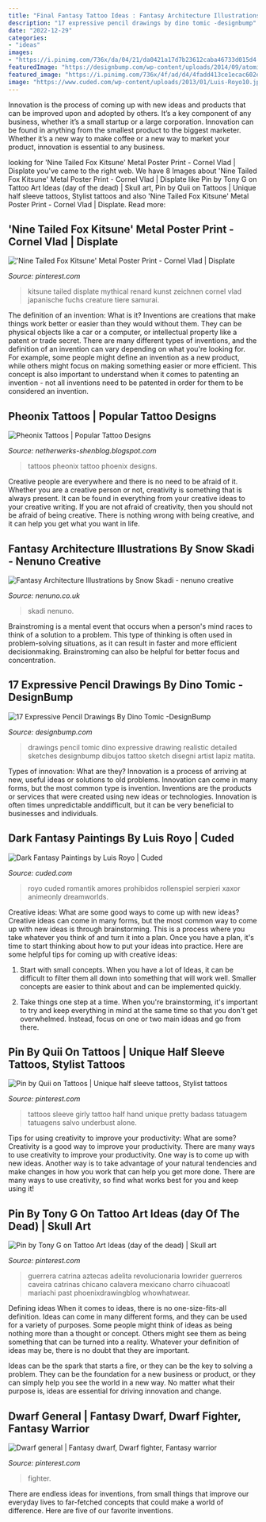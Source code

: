 ```yaml
---
title: "Final Fantasy Tattoo Ideas : Fantasy Architecture Illustrations By Snow Skadi"
description: "17 expressive pencil drawings by dino tomic -designbump"
date: "2022-12-29"
categories:
- "ideas"
images:
- "https://i.pinimg.com/736x/da/04/21/da0421a17d7b23612caba46733d015d4.jpg"
featuredImage: "https://designbump.com/wp-content/uploads/2014/09/atomiccircus-realistic-pencil-drawings-dino-tomic-14.jpg"
featured_image: "https://i.pinimg.com/736x/4f/ad/d4/4fadd413ce1ecac602e40b6c2c869be9.jpg"
image: "https://www.cuded.com/wp-content/uploads/2013/01/Luis-Royo10.jpg"
---
```



Innovation is the process of coming up with new ideas and products that can be improved upon and adopted by others. It’s a key component of any business, whether it’s a small startup or a large corporation. Innovation can be found in anything from the smallest product to the biggest marketer. Whether it’s a new way to make coffee or a new way to market your product, innovation is essential to any business.

	

		
looking for &#039;Nine Tailed Fox Kitsune&#039; Metal Poster Print - Cornel Vlad | Displate you've came to the right web. We have 8 Images about &#039;Nine Tailed Fox Kitsune&#039; Metal Poster Print - Cornel Vlad | Displate like Pin by Tony G on Tattoo Art Ideas (day of the dead) | Skull art, Pin by Quii on Tattoos | Unique half sleeve tattoos, Stylist tattoos and also &#039;Nine Tailed Fox Kitsune&#039; Metal Poster Print - Cornel Vlad | Displate. Read more:
		
    
## &#039;Nine Tailed Fox Kitsune&#039; Metal Poster Print - Cornel Vlad | Displate

<img loading=lazy src="https://i.pinimg.com/736x/6a/0d/23/6a0d233213b8d1489b632748a1ba763d.jpg" onerror="this.onerror=null;this.src='https://tse4.mm.bing.net/th?id=OIP.ltQyWulY92tpUVnvfslZzwHaKX&amp;pid=15.1';" alt="&#039;Nine Tailed Fox Kitsune&#039; Metal Poster Print - Cornel Vlad | Displate">

_Source: pinterest.com_

>kitsune tailed displate mythical renard kunst zeichnen cornel vlad japanische fuchs creature tiere samurai. 

	

The definition of an invention: What is it?
Inventions are creations that make things work better or easier than they would without them. They can be physical objects like a car or a computer, or intellectual property like a patent or trade secret. There are many different types of inventions, and the definition of an invention can vary depending on what you're looking for. For example, some people might define an invention as a new product, while others might focus on making something easier or more efficient. This concept is also important to understand when it comes to patenting an invention - not all inventions need to be patented in order for them to be considered an invention.

    
## Pheonix Tattoos | Popular Tattoo Designs

<img loading=lazy src="http://4.bp.blogspot.com/-wt19TrOqhm0/UQZdnFYQjcI/AAAAAAAAOes/xCyNjQhl4ck/s1600/final-version-of-phoenix-tattoo-622621.jpg" onerror="this.onerror=null;this.src='https://tse3.mm.bing.net/th?id=OIP.10G-wLQS9jDcZ8PFjOI3ewHaNb&amp;pid=15.1';" alt="Pheonix Tattoos | Popular Tattoo Designs">

_Source: netherwerks-shenblog.blogspot.com_

>tattoos pheonix tattoo phoenix designs. 

	

Creative people are everywhere and there is no need to be afraid of it. Whether you are a creative person or not, creativity is something that is always present. It can be found in everything from your creative ideas to your creative writing. If you are not afraid of creativity, then you should not be afraid of being creative. There is nothing wrong with being creative, and it can help you get what you want in life.

    
## Fantasy Architecture Illustrations By Snow Skadi - Nenuno Creative

<img loading=lazy src="https://nenuno.co.uk/wp-content/uploads/2011/10/academia600_805.jpg" onerror="this.onerror=null;this.src='https://tse3.mm.bing.net/th?id=OIP.3IATHHvXPz7_IImfV7syyQHaJ7&amp;pid=15.1';" alt="Fantasy Architecture Illustrations by Snow Skadi - nenuno creative">

_Source: nenuno.co.uk_

>skadi nenuno. 

	

Brainstroming is a mental event that occurs when a person's mind races to think of a solution to a problem. This type of thinking is often used in problem-solving situations, as it can result in faster and more efficient decisionmaking. Brainstroming can also be helpful for better focus and concentration.

    
## 17 Expressive Pencil Drawings By Dino Tomic -DesignBump

<img loading=lazy src="https://designbump.com/wp-content/uploads/2014/09/atomiccircus-realistic-pencil-drawings-dino-tomic-14.jpg" onerror="this.onerror=null;this.src='https://tse4.mm.bing.net/th?id=OIP.eOEAldG-OrL-pCi3JneYTwHaHa&amp;pid=15.1';" alt="17 Expressive Pencil Drawings By Dino Tomic -DesignBump">

_Source: designbump.com_

>drawings pencil tomic dino expressive drawing realistic detailed sketches designbump dibujos tattoo sketch disegni artist lapiz matita. 

	

Types of innovation: What are they?
Innovation is a process of arriving at new, useful ideas or solutions to old problems. Innovation can come in many forms, but the most common type is invention. Inventions are the products or services that were created using new ideas or technologies. Innovation is often times unpredictable anddifficult, but it can be very beneficial to businesses and individuals.

    
## Dark Fantasy Paintings By Luis Royo | Cuded

<img loading=lazy src="https://www.cuded.com/wp-content/uploads/2013/01/Luis-Royo10.jpg" onerror="this.onerror=null;this.src='https://tse1.mm.bing.net/th?id=OIP.d8EjuP0LBddtbmgi7EKW6QHaJ_&amp;pid=15.1';" alt="Dark Fantasy Paintings by Luis Royo | Cuded">

_Source: cuded.com_

>royo cuded romantik amores prohibidos rollenspiel serpieri xaxor animeonly dreamworlds. 

	

Creative ideas: What are some good ways to come up with new ideas?
Creative ideas can come in many forms, but the most common way to come up with new ideas is through brainstorming. This is a process where you take whatever you think of and turn it into a plan. Once you have a plan, it's time to start thinking about how to put your ideas into practice. Here are some helpful tips for coming up with creative ideas:
1) Start with small concepts. When you have a lot of Ideas, it can be difficult to filter them all down into something that will work well. Smaller concepts are easier to think about and can be implemented quickly.

2) Take things one step at a time. When you're brainstorming, it's important to try and keep everything in mind at the same time so that you don't get overwhelmed. Instead, focus on one or two main ideas and go from there.

    
## Pin By Quii On Tattoos | Unique Half Sleeve Tattoos, Stylist Tattoos

<img loading=lazy src="https://i.pinimg.com/736x/da/04/21/da0421a17d7b23612caba46733d015d4.jpg" onerror="this.onerror=null;this.src='https://tse2.mm.bing.net/th?id=OIP.RffM6O4qHUgmASlhvQJLZAHaJ4&amp;pid=15.1';" alt="Pin by Quii on Tattoos | Unique half sleeve tattoos, Stylist tattoos">

_Source: pinterest.com_

>tattoos sleeve girly tattoo half hand unique pretty badass tatuagem tatuagens salvo underbust alone. 

	

Tips for using creativity to improve your productivity: What are some?
Creativity is a good way to improve your productivity. There are many ways to use creativity to improve your productivity. One way is to come up with new ideas. Another way is to take advantage of your natural tendencies and make changes in how you work that can help you get more done. There are many ways to use creativity, so find what works best for you and keep using it!

    
## Pin By Tony G On Tattoo Art Ideas (day Of The Dead) | Skull Art

<img loading=lazy src="https://i.pinimg.com/736x/4f/ad/d4/4fadd413ce1ecac602e40b6c2c869be9.jpg" onerror="this.onerror=null;this.src='https://tse1.mm.bing.net/th?id=OIP.ylczi2fCrUEyw_wMXGjEygHaLo&amp;pid=15.1';" alt="Pin by Tony G on Tattoo Art Ideas (day of the dead) | Skull art">

_Source: pinterest.com_

>guerrera catrina aztecas adelita revolucionaria lowrider guerreros caveira catrinas chicano calavera mexicano charro cihuacoatl mariachi past phoenixdrawingblog whowhatwear. 

	

Defining ideas
When it comes to ideas, there is no one-size-fits-all definition. Ideas can come in many different forms, and they can be used for a variety of purposes.
Some people might think of ideas as being nothing more than a thought or concept. Others might see them as being something that can be turned into a reality. Whatever your definition of ideas may be, there is no doubt that they are important.

Ideas can be the spark that starts a fire, or they can be the key to solving a problem. They can be the foundation for a new business or product, or they can simply help you see the world in a new way. No matter what their purpose is, ideas are essential for driving innovation and change.

    
## Dwarf General | Fantasy Dwarf, Dwarf Fighter, Fantasy Warrior

<img loading=lazy src="https://i.pinimg.com/736x/d1/83/69/d18369fc90f0b38840d15bf6133abb0e.jpg" onerror="this.onerror=null;this.src='https://tse3.mm.bing.net/th?id=OIP.ea1TZPD8DMhvE1q4K_9iaQAAAA&amp;pid=15.1';" alt="Dwarf general | Fantasy dwarf, Dwarf fighter, Fantasy warrior">

_Source: pinterest.com_

>fighter. 

	

There are endless ideas for inventions, from small things that improve our everyday lives to far-fetched concepts that could make a world of difference. Here are five of our favorite inventions.

